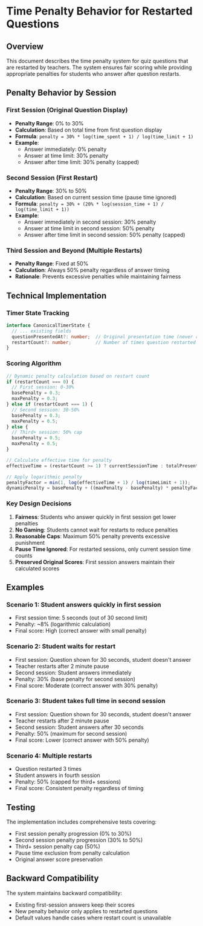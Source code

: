 # Time Penalty Behavior for Restarted Questions

## Overview

This document describes the time penalty system for quiz questions that are restarted by teachers. The system ensures fair scoring while providing appropriate penalties for students who answer after question restarts.

## Penalty Behavior by Session

### First Session (Original Question Display)
- **Penalty Range**: 0% to 30%
- **Calculation**: Based on total time from first question display
- **Formula**: `penalty = 30% * log(time_spent + 1) / log(time_limit + 1)`
- **Example**:
  - Answer immediately: 0% penalty
  - Answer at time limit: 30% penalty
  - Answer after time limit: 30% penalty (capped)

### Second Session (First Restart)
- **Penalty Range**: 30% to 50%
- **Calculation**: Based on current session time (pause time ignored)
- **Formula**: `penalty = 30% + (20% * log(session_time + 1) / log(time_limit + 1))`
- **Example**:
  - Answer immediately in second session: 30% penalty
  - Answer at time limit in second session: 50% penalty
  - Answer after time limit in second session: 50% penalty (capped)

### Third Session and Beyond (Multiple Restarts)
- **Penalty Range**: Fixed at 50%
- **Calculation**: Always 50% penalty regardless of answer timing
- **Rationale**: Prevents excessive penalties while maintaining fairness

## Technical Implementation

### Timer State Tracking
```typescript
interface CanonicalTimerState {
  // ... existing fields
  questionPresentedAt?: number;  // Original presentation time (never reset)
  restartCount?: number;         // Number of times question restarted
}
```

### Scoring Algorithm
```typescript
// Dynamic penalty calculation based on restart count
if (restartCount === 0) {
  // First session: 0-30%
  basePenalty = 0.3;
  maxPenalty = 0.3;
} else if (restartCount === 1) {
  // Second session: 30-50%
  basePenalty = 0.3;
  maxPenalty = 0.5;
} else {
  // Third+ session: 50% cap
  basePenalty = 0.5;
  maxPenalty = 0.5;
}

// Calculate effective time for penalty
effectiveTime = (restartCount >= 1) ? currentSessionTime : totalPresentationTime;

// Apply logarithmic penalty
penaltyFactor = min(1, log(effectiveTime + 1) / log(timeLimit + 1));
dynamicPenalty = basePenalty + ((maxPenalty - basePenalty) * penaltyFactor);
```

### Key Design Decisions

1. **Fairness**: Students who answer quickly in first session get lower penalties
2. **No Gaming**: Students cannot wait for restarts to reduce penalties
3. **Reasonable Caps**: Maximum 50% penalty prevents excessive punishment
4. **Pause Time Ignored**: For restarted sessions, only current session time counts
5. **Preserved Original Scores**: First session answers maintain their calculated scores

## Examples

### Scenario 1: Student answers quickly in first session
- First session time: 5 seconds (out of 30 second limit)
- Penalty: ~8% (logarithmic calculation)
- Final score: High (correct answer with small penalty)

### Scenario 2: Student waits for restart
- First session: Question shown for 30 seconds, student doesn't answer
- Teacher restarts after 2 minute pause
- Second session: Student answers immediately
- Penalty: 30% (base penalty for second session)
- Final score: Moderate (correct answer with 30% penalty)

### Scenario 3: Student takes full time in second session
- First session: Question shown for 30 seconds, student doesn't answer
- Teacher restarts after 2 minute pause
- Second session: Student answers after 30 seconds
- Penalty: 50% (maximum for second session)
- Final score: Lower (correct answer with 50% penalty)

### Scenario 4: Multiple restarts
- Question restarted 3 times
- Student answers in fourth session
- Penalty: 50% (capped for third+ sessions)
- Final score: Consistent penalty regardless of timing

## Testing

The implementation includes comprehensive tests covering:
- First session penalty progression (0% to 30%)
- Second session penalty progression (30% to 50%)
- Third+ session penalty cap (50%)
- Pause time exclusion from penalty calculation
- Original answer score preservation

## Backward Compatibility

The system maintains backward compatibility:
- Existing first-session answers keep their scores
- New penalty behavior only applies to restarted questions
- Default values handle cases where restart count is unavailable